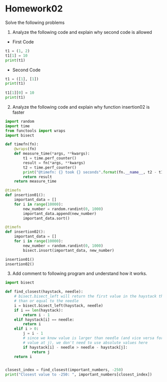 # Homework02
Solve the following problems 
1. Analyze the following code and explain why second code is allowed
* First Code
```python
t1 = (1, 2)
t1[1] = 10
print(t1)
```

* Second Code
```python
t1 = ([1], [1])
print(t1)
 
t1[1][0] = 10
print(t1)
```

2. Analyze the following code and explain why function insertion02 is faster
```python
import random
import time
from functools import wraps
import bisect

def timefn(fn):
    @wraps(fn)
    def measure_time(*args, **kwargs):
        t1 = time.perf_counter()
        result = fn(*args, **kwargs)
        t2 = time.perf_counter()
        print("@timefn: {} took {} seconds".format(fn.__name__, t2 - t1))
        return result
    return measure_time

@timefn
def insertion01():
    important_data = []
    for i in range(10000):
        new_number = random.randint(0, 1000)
        important_data.append(new_number)
        important_data.sort()

@timefn
def insertion02():
    important_data = []
    for i in range(10000):
        new_number = random.randint(0, 1000)
        bisect.insort(important_data, new_number)

insertion01()
insertion02()
```

3. Add comment to following program and understand how it works. 
```python
import bisect

def find_closest(haystack, needle):
    # bisect.bisect_left will return the first value in the haystack that is greater
    # than or equal to the needle
    i = bisect.bisect_left(haystack, needle)
    if i == len(haystack):
        return i - 1
    elif haystack[i] == needle:
        return i
    elif i > 0:
        j = i - 1
        # since we know value is larger than needle (and vice versa for the
        # value at j), we don't need to use absolute values here
        if haystack[i] - needle > needle - haystack[j]:
            return j
    return i


closest_index = find_closest(important_numbers, -250)
print("Closest value to -250: ", important_numbers[closest_index])

```